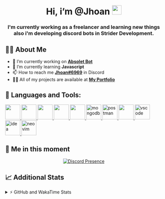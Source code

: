 <h1 align="center">Hi, i’m @Jhoan <img src="https://i.imgur.com/ILVRpZm.gif" width="30px"></h1>
<h3 align="center">I'm currently working as a freelancer and learning new things also i'm developing discord bots in Strider Development.</h3>

## 🙋‍♂️ About Me

- 🔭 I’m currently working on **[Absolet Bot](https://strider.cloud)**
- 🌱 I’m currently learning **Javascript**
- 📫 How to reach me **[Jhoan#6969](https://jhoan.monster/)** in Discord
- 👨‍💻 All of my projects are available at **[My Portfolio](https://jhoan.monster)**

## 🚀 Languages and Tools:
<p align="left"> 
    <a href="https://developer.mozilla.org/en-US/docs/Web/JavaScript" target="_blank"> <img src="https://img.icons8.com/color/48/000000/javascript.png" width="48" height="48"/> </a> 
    <a href="https://www.w3.org/html/" target="_blank"> <img src="https://img.icons8.com/color/48/000000/html-5.png" width="48" height="48"/> </a> 
    <a href="https://www.w3schools.com/css/" target="_blank"> <img src="https://img.icons8.com/color/48/000000/css3.png" width="48" height="48"/> </a> 
    <a href="https://getbootstrap.com" target="_blank"> <img src="https://img.icons8.com/color/48/000000/bootstrap.png" width="48" height="48"/> </a> 
    <a href="https://nodejs.org" target="_blank"> <img src="https://i.imgur.com/XX8lvL7.png" width="48" height="48"/> </a> 
    <a href="https://www.mongodb.com/" target="_blank"> <img src="https://i.imgur.com/nRtS3AN.png" alt="mongodb" width="48" height="48"/> </a> 
    <a href="https://postman.com" target="_blank"> <img src="https://www.vectorlogo.zone/logos/getpostman/getpostman-icon.svg" alt="postman" width="48" height="48"/> </a>   
    <a href="https://git-scm.com/" target="_blank"> <img src="https://img.icons8.com/color/48/000000/git.png" width="48" height="48"/> </a> 
    <a href="https://code.visualstudio.com" target="_blank" > <img src="https://upload.wikimedia.org/wikipedia/commons/thumb/9/9a/Visual_Studio_Code_1.35_icon.svg/2048px-Visual_Studio_Code_1.35_icon.svg.png" alt="vscode" width="48" height="48"> </a>
    <a href="https://www.jetbrains.com/es-es/idea/" target="_blank" > <img src="https://resources.jetbrains.com/storage/products/intellij-idea/img/meta/intellij-idea_logo_300x300.png" alt="idea" width="48" height="48"> </a>
    <a href="https://neovim.io" target="_blank"> <img src="https://icons.iconarchive.com/icons/papirus-team/papirus-apps/512/nvim-icon.png" alt="neovim" width="48" height="48"/> </a>
</p>
  
## 👤 Me in this moment
<p align="center">
    <a href="https://discord.com/users/852617426591154177" target="_blank" rel="nofollow">
        <img src="https://lanyard-profile-readme.vercel.app/api/852617426591154177?idleMessage=Probably%20coding%20Absolet..." alt="Discord Presence" align="center">
    </a>
</p>

## 📈 Additional Stats
<details>
    <summary>⚡ GitHub and WakaTime Stats</summary>
    <br/>

<!--START_SECTION:waka-->
![Code Time](http://img.shields.io/badge/Code%20Time-68%20hrs%209%20mins-blue)

**🐱 My GitHub Data** 

> 🏆 345 Contributions in the Year 2022
 > 
> 📦 18.8 kB Used in GitHub's Storage 
 > 
> 💼 Opted to Hire
 > 
> 📜 4 Public Repositories 
 > 
> 🔑 11 Private Repositories  
 > 
**I'm an Early 🐤** 

```text
🌞 Morning    29 commits     ██░░░░░░░░░░░░░░░░░░░░░░░   8.1% 
🌆 Daytime    155 commits    ██████████░░░░░░░░░░░░░░░   43.3% 
🌃 Evening    142 commits    ██████████░░░░░░░░░░░░░░░   39.66% 
🌙 Night      32 commits     ██░░░░░░░░░░░░░░░░░░░░░░░   8.94%

```
📅 **I'm Most Productive on Saturday** 

```text
Monday       59 commits     ████░░░░░░░░░░░░░░░░░░░░░   16.48% 
Tuesday      25 commits     █░░░░░░░░░░░░░░░░░░░░░░░░   6.98% 
Wednesday    68 commits     ████░░░░░░░░░░░░░░░░░░░░░   18.99% 
Thursday     20 commits     █░░░░░░░░░░░░░░░░░░░░░░░░   5.59% 
Friday       18 commits     █░░░░░░░░░░░░░░░░░░░░░░░░   5.03% 
Saturday     108 commits    ███████░░░░░░░░░░░░░░░░░░   30.17% 
Sunday       60 commits     ████░░░░░░░░░░░░░░░░░░░░░   16.76%

```


📊 **This Week I Spent My Time On** 

```text
⌚︎ Time Zone: America/Bogota

💬 Programming Languages: 
JavaScript               24 hrs 23 mins      ███████████████████████░░   91.67% 
EJS                      35 mins             ░░░░░░░░░░░░░░░░░░░░░░░░░   2.2% 
YAML                     29 mins             ░░░░░░░░░░░░░░░░░░░░░░░░░   1.82% 
Python                   26 mins             ░░░░░░░░░░░░░░░░░░░░░░░░░   1.63% 
JSON                     25 mins             ░░░░░░░░░░░░░░░░░░░░░░░░░   1.62%

🔥 Editors: 
VS Code                  26 hrs 34 mins      █████████████████████████   99.91% 
Neovim                   1 min               ░░░░░░░░░░░░░░░░░░░░░░░░░   0.09%

🐱‍💻 Projects: 
Moon Bot                 20 hrs 49 mins      ███████████████████░░░░░░   78.28% 
Cisco Bot                2 hrs 50 mins       ██░░░░░░░░░░░░░░░░░░░░░░░   10.7% 
Blaze Licenses           1 hr 1 min          █░░░░░░░░░░░░░░░░░░░░░░░░   3.86% 
Nasgar Bot               1 hr                █░░░░░░░░░░░░░░░░░░░░░░░░   3.78% 
TuxClicker               12 mins             ░░░░░░░░░░░░░░░░░░░░░░░░░   0.81%

💻 Operating System: 
Linux                    26 hrs 36 mins      █████████████████████████   100.0%

```

**I Mostly Code in JavaScript** 

```text
JavaScript               8 repos             ████████████████░░░░░░░░░   66.67% 
Java                     2 repos             ████░░░░░░░░░░░░░░░░░░░░░   16.67% 
SCSS                     1 repo              ██░░░░░░░░░░░░░░░░░░░░░░░   8.33% 
TypeScript               1 repo              ██░░░░░░░░░░░░░░░░░░░░░░░   8.33%

```



 Last Updated on 08/05/2022 16:54:53 UTC
<!--END_SECTION:waka-->
</details>
